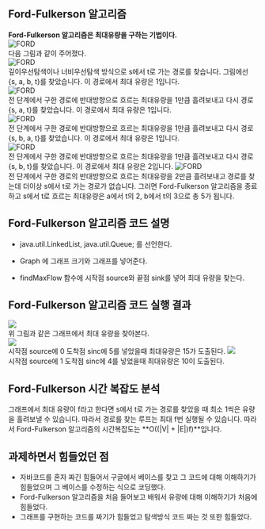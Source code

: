 ## Ford-Fulkerson 알고리즘
**Ford-Fulkerson 알고리즘은 최대유량을 구하는 기법이다.**  
![FORD](https://user-images.githubusercontent.com/101376856/165559378-c8f9cd16-7744-442b-afbd-9ae13fb31cd9.PNG)  
다음 그림과 같이 주어졌다.  
![FORD](https://user-images.githubusercontent.com/101376856/165559731-2c22c88b-dddf-415b-833c-7eddeb659059.PNG)  
깊이우선탐색이나 너비우선탐색 방식으로 s에서 t로 가는 경로를 찾습니다. 그림에선 {s, a, b, t}를 찾았습니다.  이 경로에서 최대 유량은 1입니다.   
![FORD](https://user-images.githubusercontent.com/101376856/165559754-0fa35005-5895-4247-b899-eec24e6f8392.PNG)  
전 단계에서 구한 경로에 반대방향으로 흐르는 최대유량을 1만큼 흘려보내고 다시 경로 {s, a, t}를 찾았습니다. 이 경로에서 최대 유량은 1입니다.  
![FORD](https://user-images.githubusercontent.com/101376856/165559782-d3475dd2-3537-447e-a2d5-7725f5a5f7b2.PNG)  
전 단계에서 구한 경로에 반대방향으로 흐르는 최대유량을 1만큼 흘려보내고 다시 경로 {s, b, a, t}를 찾았습니다. 이 경로에서 최대 유량은 1입니다.  
![FORD](https://user-images.githubusercontent.com/101376856/165559794-38722ed1-4951-484c-99f6-83d5e63399b2.PNG)  
전 단계에서 구한 경로에 반대방향으로 흐르는 최대유량을 1만큼 흘려보내고 다시 경로 {s, b, t}를 찾았습니다. 이 경로에서 최대 유량은 2입니다.
![FORD](https://user-images.githubusercontent.com/101376856/165559810-3bf0094a-08df-4950-b6b3-94c228dd81ab.PNG)  
전 단계에서 구한 경로의 반대방향으로 흐르는 최대유량을 2만큼 흘려보내고 경로를 찾는데 더이상 s에서 t로 가는 경로가 없습니다. 그러면 Ford-Fulkerson 알고리즘을 종료하고 s에서 t로 흐르는 최대유량은 a에서 t의 2, b에서 t의 3으로 총 5가 됩니다.

## Ford-Fulkerson 알고리즘 코드 설명

* java.util.LinkedList, java.util.Queue; 를 선언한다.

* Graph 에 그래프 크기와 그래프를 넣어준다.

* findMaxFlow 함수에 시작점 source와 끝점 sink를 넣어 최대 유량을 찾는다.


## Ford-Fulkerson 알고리즘 코드 실행 결과  
![](https://user-images.githubusercontent.com/101376856/165565260-6cd15bf4-714e-4014-934d-e1f02802e4f4.PNG)  
위 그림과 같은 그래프에서 최대 유량을 찾아본다.  
![](https://user-images.githubusercontent.com/101376856/165566344-830823ef-cdc1-41cc-9fa6-1dcc4ddafc3a.PNG)  
시작점 source에 0 도착점 sinc에 5를 넣었을때 최대유량은 15가 도출된다.
![](https://user-images.githubusercontent.com/101376856/165566363-230aa4cb-fd59-4b5b-8c56-37123255612e.PNG)  
시작점 source에 1 도착점 sinc에 4를 넣었을때 최대유량은 10이 도출된다.

## Ford-Fulkerson 시간 복잡도 분석

그래프에서 최대 유량이 f라고 한다면 s에서 t로 가는 경로를 찾았을 때 최소 1씩은 유량을 흘려보낼 수 있습니다. 따라서 경로를 찾는 루프는 최대 f번 실행될 수 있습니다. 따라서 Ford-Fulkerson 알고리즘의 시간복잡도는 **O((|V| + |E|)f)**입니다.

## 과제하면서 힘들었던 점

* 자바코드를 혼자 짜긴 힘들어서 구글에서 베이스를 찾고 그 코드에 대해 이해하기가 힘들었으며 그 베이스를 수정하는 식으로 코딩했다.
* Ford-Fulkerson 알고리즘을 처음 들어보고 배워서 유량에 대해 이해하기가 처음에 힘들었다.
* 그래프를 구현하는 코드를 짜기가 힘들었고 탐색방식 코드 짜는 것 또한 힘들었다.
